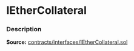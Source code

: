 # IEtherCollateral

### Description <a id="description"></a>

**Source:** [contracts/interfaces/IEtherCollateral.sol](https://github.com/Synthetixio/synthetix/tree/v2.47.0-ovm/contracts/interfaces/IEtherCollateral.sol)

